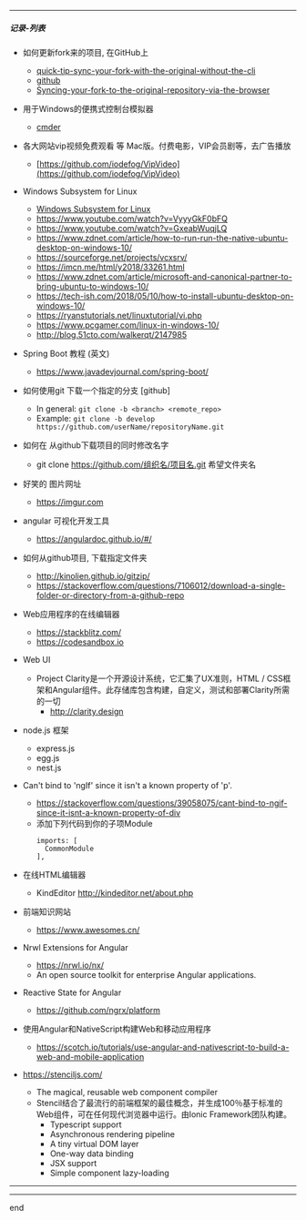 

---

##### 记录-列表

- 如何更新fork来的项目, 在GitHub上
  - [quick-tip-sync-your-fork-with-the-original-without-the-cli](https://www.sitepoint.com/quick-tip-sync-your-fork-with-the-original-without-the-cli/)
  - [github](https://github.com/isaacs/github/issues/1122)
  - [Syncing-your-fork-to-the-original-repository-via-the-browser](https://github.com/KirstieJane/STEMMRoleModels/wiki/Syncing-your-fork-to-the-original-repository-via-the-browser)

- 用于Windows的便携式控制台模拟器
  - [cmder](http://cmder.net/)


<!-- - Windows上的文件 比较工具 Compare4 -->
  <!-- - [BeyondCompare4 免安装激活版](https://github.com/littleostar-blog/littleostar-blog.github.io/raw/master/files/BeyondCompare4.rar) -->
  

- 各大网站vip视频免费观看 等 Mac版。付费电影，VIP会员剧等，去广告播放
  - [https://github.com/iodefog/VipVideo](https://github.com/iodefog/VipVideo)


- Windows Subsystem for Linux
  - [Windows Subsystem for Linux](https://docs.microsoft.com/en-us/windows/wsl/install-win10)
  - https://www.youtube.com/watch?v=VyyyGkF0bFQ
  - https://www.youtube.com/watch?v=GxeabWuqjLQ
  - https://www.zdnet.com/article/how-to-run-run-the-native-ubuntu-desktop-on-windows-10/
  - https://sourceforge.net/projects/vcxsrv/
  - https://imcn.me/html/y2018/33261.html
  - https://www.zdnet.com/article/microsoft-and-canonical-partner-to-bring-ubuntu-to-windows-10/
  - https://tech-ish.com/2018/05/10/how-to-install-ubuntu-desktop-on-windows-10/
  - https://ryanstutorials.net/linuxtutorial/vi.php
  - https://www.pcgamer.com/linux-in-windows-10/
  - http://blog.51cto.com/walkerqt/2147985

- Spring Boot 教程 (英文)
  - https://www.javadevjournal.com/spring-boot/

- 如何使用git 下载一个指定的分支 [github]
  - In general:
    ```git clone -b <branch> <remote_repo>```
  - Example:
    ```git clone -b develop https://github.com/userName/repositoryName.git```

- 如何在 从github下载项目的同时修改名字
  - git clone https://github.com/组织名/项目名.git 希望文件夹名

- 好笑的 图片网址
  - https://imgur.com

- angular 可视化开发工具
  - https://angulardoc.github.io/#/

- 如何从github项目, 下载指定文件夹
  - http://kinolien.github.io/gitzip/
  - https://stackoverflow.com/questions/7106012/download-a-single-folder-or-directory-from-a-github-repo

- Web应用程序的在线编辑器
  - https://stackblitz.com/
  - https://codesandbox.io

- Web UI
  - Project Clarity是一个开源设计系统，它汇集了UX准则，HTML / CSS框架和Angular组件。此存储库包含构建，自定义，测试和部署Clarity所需的一切
    - http://clarity.design


- node.js 框架
  - express.js
  - egg.js
  - nest.js

- Can't bind to 'ngIf' since it isn't a known property of 'p'.
  - https://stackoverflow.com/questions/39058075/cant-bind-to-ngif-since-it-isnt-a-known-property-of-div
  - 添加下列代码到你的子项Module
    ```
    imports: [
      CommonModule
    ],
    ```


- 在线HTML编辑器
  - KindEditor http://kindeditor.net/about.php

- 前端知识网站
  - https://www.awesomes.cn/

- Nrwl Extensions for Angular
  - https://nrwl.io/nx/
  - An open source toolkit for enterprise Angular applications.

- Reactive State for Angular
  - https://github.com/ngrx/platform

- 使用Angular和NativeScript构建Web和移动应用程序
  - https://scotch.io/tutorials/use-angular-and-nativescript-to-build-a-web-and-mobile-application


- https://stenciljs.com/
  - The magical, reusable web component compiler
  - Stencil结合了最流行的前端框架的最佳概念，并生成100％基于标准的Web组件，可在任何现代浏览器中运行。由Ionic Framework团队构建。
    - Typescript support
    - Asynchronous rendering pipeline
    - A tiny virtual DOM layer
    - One-way data binding
    - JSX support
    - Simple component lazy-loading
  

---

---

end
